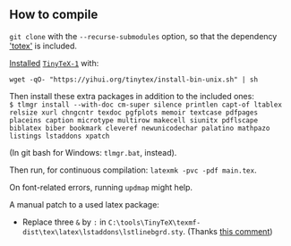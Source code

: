 
## How to compile

`git clone` with the `--recurse-submodules` option,
so that the dependency ['totex'](https://github.com/tfiers/totex) is included.

[Installed][1] [`TinyTeX-1`][2] with:
```
wget -qO- "https://yihui.org/tinytex/install-bin-unix.sh" | sh
```
[1]: https://yihui.org/tinytex/#installation
[2]: https://github.com/rstudio/tinytex-releases

Then install these extra packages in addition to the included ones: \
`$ tlmgr install --with-doc cm-super silence printlen capt-of ltablex relsize xurl chngcntr texdoc pgfplots memoir textcase pdfpages placeins caption microtype multirow makecell siunitx pdflscape biblatex biber bookmark cleveref newunicodechar palatino mathpazo listings lstaddons xpatch`

(In git bash for Windows: `tlmgr.bat`, instead).

<!-- Then: `xelatex main.tex` (note, `xelatex`, not `xetex`) -->

<!-- For continous compilation: `latexmk -pvc -pdfxe main.tex`. -->

Then run, for continuous compilation: `latexmk -pvc -pdf main.tex`.

On font-related errors, running `updmap` might help.

<!-- This caption fix is no longer necessary as of at least june '24 -->
<!-- To fix internal links to sidecaptions not working (and instead sending you to top of document), see https://gitlab.com/axelsommerfeldt/caption/-/issues/175#note_1549762142
I.e. I manually replaced `C:\tools\TinyTeX\texmf-dist\tex\latex\caption\caption-memoir.sto`
with https://gitlab.com/axelsommerfeldt/caption/-/blob/eb364ba/tex/caption-memoir.sto -->

A manual patch to a used latex package:
- Replace three `&` by `:` in `C:\tools\TinyTeX\texmf-dist\tex\latex\lstaddons\lstlinebgrd.sty`.
  (Thanks [this comment](https://tex.stackexchange.com/questions/451532/recent-issues-with-lstlinebgrd-package-with-listings-after-the-latters-updates#comment1281207_451538))
